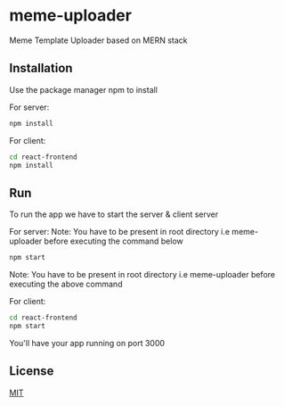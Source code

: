 # meme-uploader
Meme Template Uploader based on MERN stack


## Installation
Use the package manager npm to install

For server:
```bash
npm install
```

For client:
```bash
cd react-frontend
npm install
```

## Run

To run the app we have to start the server & client server

For server:
Note: You have to be present in root directory i.e meme-uploader before executing the command below
```bash
npm start
```
Note: You have to be present in root directory i.e meme-uploader before executing the above command

For client:
```bash
cd react-frontend
npm start
```

You'll have your app running on port 3000 

## License
[MIT](https://choosealicense.com/licenses/mit/)
